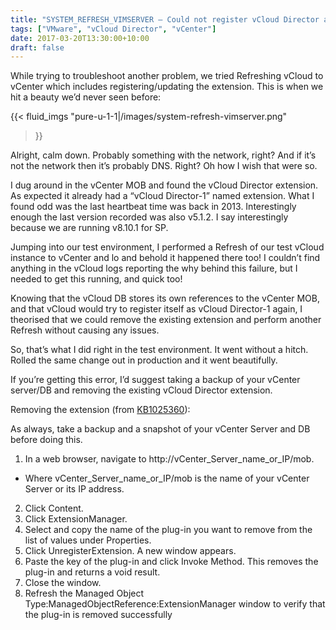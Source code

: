 ```yaml
---
title: "SYSTEM_REFRESH_VIMSERVER – Could not register vCloud Director as an extension to vCenter Server"
tags: ["VMware", "vCloud Director", "vCenter"]
date: 2017-03-20T13:30:00+10:00
draft: false
---
```


While trying to troubleshoot another problem, we tried Refreshing vCloud to vCenter which includes registering/updating the extension. This is when we hit a beauty we’d never seen before:

{{< fluid_imgs
  "pure-u-1-1|/images/system-refresh-vimserver.png"
>}}

Alright, calm down. Probably something with the network, right? And  if it’s not the network then it’s probably DNS. Right? Oh how I wish that were so.

I dug around in the vCenter MOB and found the vCloud Director extension. As expected it already had a “vCloud Director-1” named extension. What I found odd was the last heartbeat time was back in 2013. Interestingly enough the last version recorded was also v5.1.2. I say interestingly because we are running v8.10.1 for SP.

Jumping into our test environment, I performed a Refresh of our test vCloud instance to vCenter and lo and behold it happened there too! I couldn’t find anything in the vCloud logs reporting the why behind this failure, but I needed to get this running, and quick too!

Knowing that the vCloud DB stores its own references to the vCenter MOB, and that vCloud would try to register itself as vCloud Director-1 again, I theorised that we could remove the existing extension and perform another Refresh without causing any issues.

So, that’s what I did right in the test environment. It went without a hitch. Rolled the same change out in production and it went beautifully.

If you’re getting this error, I’d suggest taking a backup of your vCenter server/DB and removing the existing vCloud Director extension.

Removing the extension (from [KB1025360](https://kb.vmware.com/selfservice/microsites/search.do?language=en_US&cmd=displayKC&externalId=1025360)):

As always, take a backup and a snapshot of your vCenter Server and DB before doing this.

1. In a web browser, navigate to http://vCenter_Server_name_or_IP/mob.
  * Where vCenter_Server_name_or_IP/mob is the name of your vCenter Server or its IP address.
2. Click Content.
3. Click ExtensionManager.
4. Select and copy the name of the plug-in you want to remove from the list of values under Properties.
5. Click UnregisterExtension. A new window appears.
6. Paste the key of the plug-in and click Invoke Method. This removes the plug-in and returns a void result.
7. Close the window.
8. Refresh the Managed Object Type:ManagedObjectReference:ExtensionManager window to verify that the plug-in is removed successfully